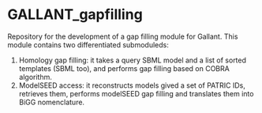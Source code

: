 # GALLANT_gapfilling
Repository for the development of a gap filling module for Gallant. 
This module contains two differentiated submoduleds:
1) Homology gap filling: it takes a query SBML model and a list of sorted templates (SBML too), and performs gap filling based on COBRA algorithm. 
2) ModelSEED access: it reconstructs models gived a set of PATRIC IDs, retrieves them, performs modelSEED gap filling and translates them into BiGG nomenclature.
